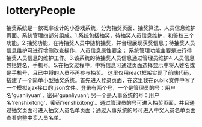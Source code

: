 # lotteryPeople
抽奖系统是一款概率设计的小游戏系统，分为抽奖页面、抽奖算法、人员信息维护页面、系统管理四部分组成。1.系统包括抽奖，待抽奖人员信息维护，和鉴权三个功能。2.抽奖功能，在待抽奖人员中随机抽奖，并合理展现获奖信息；待抽奖人员信息维护可进行增删改查操作，人员信息属性要全； 系统管理功能主要是进行待抽奖人员信息的维护工作。3.该系统的待抽奖人员信息通过管理员维护4.人员信息包括姓名、手机号。5.在抽奖过程中，中将信息可通过页面选择显示中将人姓名或是手机号，且已中将的人员不再参与抽奖。
这里仅用react框架实现了前端代码，搭建了一个简单小型抽奖系统。首先进入登录页面，在这里我在public文件中写了一个模拟ajax接口的.json文件。登录有两个号，一个是管理员的号：用户名'guanliyuan'，密码'guanliyuan'; 另一个是人事系统的号：用户名'renshixitong'，密码'renshixitong'。通过管理员的号可进入抽奖页面，并且通过抽奖页面可进入抽奖人员名单页面；通过人事系统的号可进入中奖人员名单页面查看完整中奖人员名单。
